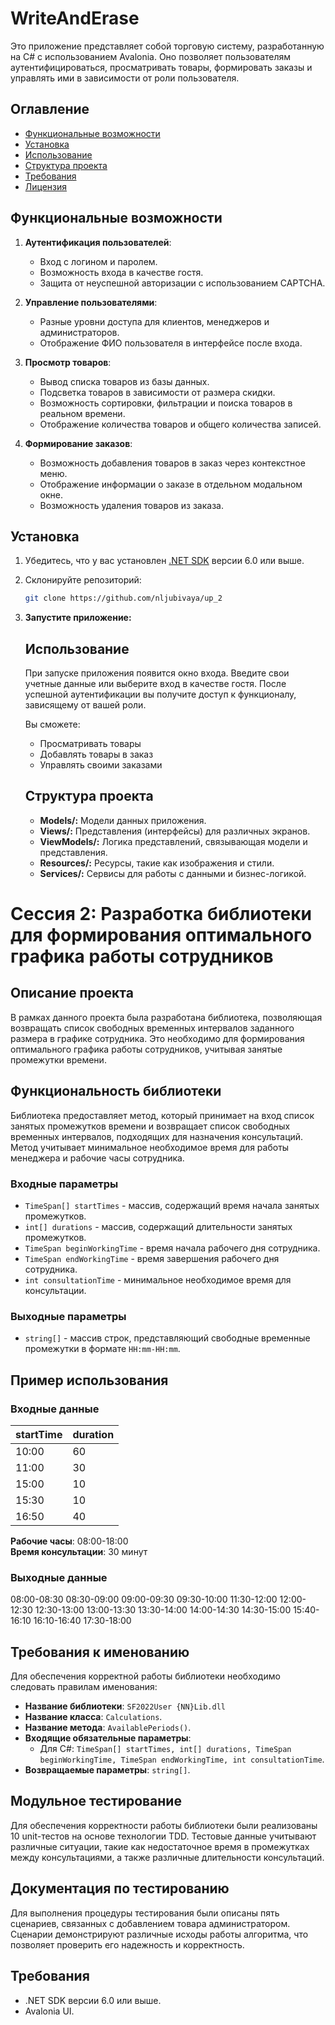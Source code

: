 # WriteAndErase

Это приложение представляет собой торговую систему, разработанную на C# с использованием Avalonia. Оно позволяет пользователям аутентифицироваться, просматривать товары, формировать заказы и управлять ими в зависимости от роли пользователя.

## Оглавление

- [Функциональные возможности](#функциональные-возможности)
- [Установка](#установка)
- [Использование](#использование)
- [Структура проекта](#структура-проекта)
- [Требования](#требования)
- [Лицензия](#лицензия)

## Функциональные возможности

1. **Аутентификация пользователей**:
   - Вход с логином и паролем.
   - Возможность входа в качестве гостя.
   - Защита от неуспешной авторизации с использованием CAPTCHA.

2. **Управление пользователями**:
   - Разные уровни доступа для клиентов, менеджеров и администраторов.
   - Отображение ФИО пользователя в интерфейсе после входа.

3. **Просмотр товаров**:
   - Вывод списка товаров из базы данных.
   - Подсветка товаров в зависимости от размера скидки.
   - Возможность сортировки, фильтрации и поиска товаров в реальном времени.
   - Отображение количества товаров и общего количества записей.

4. **Формирование заказов**:
   - Возможность добавления товаров в заказ через контекстное меню.
   - Отображение информации о заказе в отдельном модальном окне.
   - Возможность удаления товаров из заказа.

## Установка

1. Убедитесь, что у вас установлен [.NET SDK](https://dotnet.microsoft.com/download) версии 6.0 или выше.
2. Склонируйте репозиторий:
   ```bash
   git clone https://github.com/nljubivaya/up_2
3. **Запустите приложение:**
   

   ## Использование

   При запуске приложения появится окно входа. Введите свои учетные данные или выберите вход в качестве гостя. После успешной аутентификации вы получите доступ к функционалу, зависящему от вашей роли.

   Вы сможете:

   * Просматривать товары
   * Добавлять товары в заказ
   * Управлять своими заказами


   ## Структура проекта

   * **Models/:** Модели данных приложения.
   * **Views/:** Представления (интерфейсы) для различных экранов.
   * **ViewModels/:** Логика представлений, связывающая модели и представления.
   * **Resources/:** Ресурсы, такие как изображения и стили.
   * **Services/:** Сервисы для работы с данными и бизнес-логикой.

# Сессия 2: Разработка библиотеки для формирования оптимального графика работы сотрудников

## Описание проекта

В рамках данного проекта была разработана библиотека, позволяющая возвращать список свободных временных интервалов заданного размера в графике сотрудника. Это необходимо для формирования оптимального графика работы сотрудников, учитывая занятые промежутки времени.

## Функциональность библиотеки

Библиотека предоставляет метод, который принимает на вход список занятых промежутков времени и возвращает список свободных временных интервалов, подходящих для назначения консультаций. Метод учитывает минимальное необходимое время для работы менеджера и рабочие часы сотрудника.

### Входные параметры

- `TimeSpan[] startTimes` - массив, содержащий время начала занятых промежутков.
- `int[] durations` - массив, содержащий длительности занятых промежутков.
- `TimeSpan beginWorkingTime` - время начала рабочего дня сотрудника.
- `TimeSpan endWorkingTime` - время завершения рабочего дня сотрудника.
- `int consultationTime` - минимальное необходимое время для консультации.

### Выходные параметры

- `string[]` - массив строк, представляющий свободные временные промежутки в формате `HH:mm-HH:mm`.

## Пример использования

### Входные данные

| startTime | duration |
|-----------|----------|
| 10:00     | 60       |
| 11:00     | 30       |
| 15:00     | 10       |
| 15:30     | 10       |
| 16:50     | 40       |

**Рабочие часы**: 08:00-18:00  
**Время консультации**: 30 минут

### Выходные данные

08:00-08:30
08:30-09:00
09:00-09:30
09:30-10:00
11:30-12:00
12:00-12:30
12:30-13:00
13:00-13:30
13:30-14:00
14:00-14:30
14:30-15:00
15:40-16:10
16:10-16:40
17:30-18:00


## Требования к именованию

Для обеспечения корректной работы библиотеки необходимо следовать правилам именования:

- **Название библиотеки**: `SF2022User {NN}Lib.dll` 
- **Название класса**: `Calculations`.
- **Название метода**: `AvailablePeriods()`.
- **Входящие обязательные параметры**: 
  - Для C#: `TimeSpan[] startTimes, int[] durations, TimeSpan beginWorkingTime, TimeSpan endWorkingTime, int consultationTime`.
- **Возвращаемые параметры**: `string[]`.

## Модульное тестирование

Для обеспечения корректности работы библиотеки были реализованы 10 unit-тестов на основе технологии TDD. Тестовые данные учитывают различные ситуации, такие как недостаточное время в промежутках между консультациями, а также различные длительности консультаций.

## Документация по тестированию

Для выполнения процедуры тестирования были описаны пять сценариев, связанных с добавлением товара администратором. Сценарии демонстрируют различные исходы работы алгоритма, что позволяет проверить его надежность и корректность.

   ## Требования

   * .NET SDK версии 6.0 или выше.
   * Avalonia UI.


   

